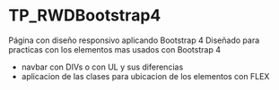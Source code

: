 # TP_RWDBootstrap4
Página con diseño responsivo aplicando Bootstrap 4
Diseñado para practicas con los elementos mas usados con Bootstrap 4
 - navbar con DIVs o con UL y sus diferencias
 - aplicacion de las clases para ubicacion de los elementos con FLEX
